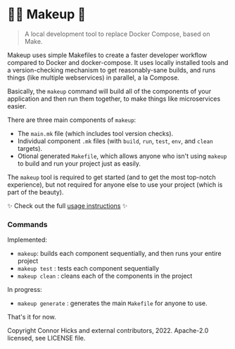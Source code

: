 # 💅🏽 Makeup 💄

> A local development tool to replace Docker Compose, based on Make.

Makeup uses simple Makefiles to create a faster developer workflow compared to Docker and docker-compose. It uses locally installed tools and a version-checking mechanism to get reasonably-sane builds, and runs things (like multiple webservices) in parallel, a la Compose.

Basically, the `makeup` command will build all of the components of your application and then run them together, to make things like microservices easier.

There are three main components of `makeup`: 
- The `main.mk` file (which includes tool version checks).
- Individual component `.mk` files (with `build`, `run`, `test`, `env`, and `clean` targets).
- Otional generated `Makefile`, which allows anyone who isn't using `makeup` to build and run your project just as easily.

The `makeup` tool is required to get started (and to get the most top-notch experience), but not required for anyone else to use your project (which is part of the beauty).

✨ Check out the full [usage instructions](./USAGE.md) ✨

### Commands

Implemented:
- `makeup`: builds each component sequentially, and then runs your entire project
- `makeup test` : tests each component sequentially
- `makeup clean` : cleans each of the components in the project

In progress:
- `makeup generate` : generates the main `Makefile` for anyone to use.

That's it for now.

Copyright Connor Hicks and external contributors, 2022. Apache-2.0 licensed, see LICENSE file.